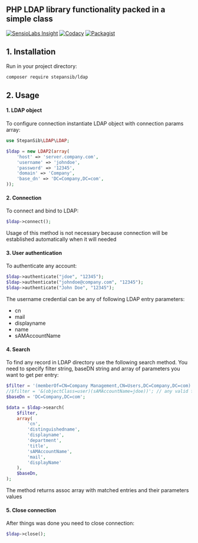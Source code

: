 ## PHP LDAP library functionality packed in a simple class

[![SensioLabs Insight](https://img.shields.io/sensiolabs/i/9dc139ea-991c-4294-988f-8445d8f68af0.svg)](https://insight.sensiolabs.com/projects/9dc139ea-991c-4294-988f-8445d8f68af0)
[![Codacy](https://img.shields.io/codacy/38bd187bffde4b008c033a5d1837a0d3.svg)](https://www.codacy.com/app/stepan-sib/ldap)
[![Packagist](https://img.shields.io/packagist/v/stepansib/ldap.svg)](https://packagist.org/packages/stepansib/ldap)

## 1. Installation
Run in your project directory:
```sh
composer require stepansib/ldap
```

## 2. Usage

#### 1. LDAP object
To configure connection instantiate LDAP object with connection params array:
```php
use StepanSib\LDAP\LDAP;

$ldap = new LDAP2(array(
    'host' => 'server.company.com',
    'username' => 'johndoe',
    'password' => '12345',
    'domain' => 'Company',
    'base_dn' => 'DC=Company,DC=com',
));
```

#### 2. Connection
To connect and bind to LDAP:
```php
$ldap->connect();
```
Usage of this method is not necessary because connection will be established automatically when it will needed

#### 3. User authentication
To authenticate any account:
```php
$ldap->authenticate("jdoe", "12345");
$ldap->authenticate("johndoe@company.com", "12345");
$ldap->authenticate("John Doe", "12345");
```
The username credential can be any of following LDAP entry parameters:
 - cn
 - mail
 - displayname
 - name
 - sAMAccountName
 
#### 4. Search
To find any record in LDAP directory use the following search method. You need to specify filter string, baseDN string and array of parameters you want to get per entry:
```php
$filter = '(memberOf=CN=Company Management,CN=Users,DC=Company,DC=com)';
//$filter = '&(objectClass=user)(sAMAccountName=jdoe))'; // any valid filter can be passed
$baseDn = 'DC=Company,DC=com';

$data = $ldap->search(
    $filter,
    array(
        'cn',
        'distinguishedname',
        'displayname',
        'department',
        'title',
        'sAMAccountName',
        'mail',
        'displayName'
    ),
    $baseDn,
);
```
The method returns assoc array with matched entries and their parameters values

#### 5. Close connection
After things was done you need to close connection:
```php
$ldap->close();
```
